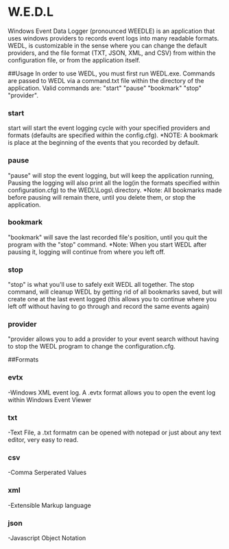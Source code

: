 # W.E.D.L
Windows Event Data Logger (pronounced WEEDLE) is an application that uses windows providers to records event logs into many readable formats. WEDL, is customizable in the sense where you can change the default providers, and the file format (TXT, JSON, XML, and CSV) from within the configuration file, or from the application itself.

##Usage
In order to use WEDL, you must first run  WEDL.exe. Commands are passed to WEDL via a command.txt file within the directory of the application. Valid commands are: "start" "pause" "bookmark" "stop" "provider".

### start
 start
will start the event logging cycle with your specified providers and formats (defaults are specified within the config.cfg).
*NOTE: A bookmark is place at the beginning of the events that you recorded by default.

### pause
"pause" will stop the event logging, but will keep the application running, Pausing the logging will also print all the log(in the formats specified within configuration.cfg) to the WEDL\Logs\ directory. 
*Note: All bookmarks made before pausing will remain there, until you delete them, or stop the application.

### bookmark
"bookmark" will save the last recorded file's position, until you quit the program with the "stop" command.
*Note: When you start WEDL after pausing it, logging will continue from where you left off.

### stop
"stop" is what you'll use to safely exit WEDL all together. The stop command, will cleanup WEDL by getting rid of all bookmarks saved, but will create one at the last event logged (this allows you to continue where you left off without having to go through and record the same events again)

### provider
"provider <provider> allows you to add a provider to your event search without having to stop the WEDL program to change the configuration.cfg.

##Formats

### evtx
 -Windows XML event log. A .evtx format allows you to open the event log within Windows Event Viewer
 
### txt
-Text File, a .txt formatm can be opened with notepad or just about any text editor, very easy to read.
 
### csv
-Comma Serperated Values
 
### xml
-Extensible Markup language
 
### json
-Javascript Object Notation
